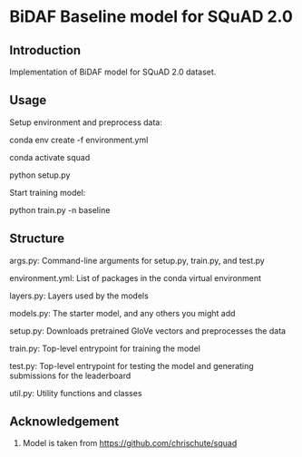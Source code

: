 # BiDAF Baseline model for SQuAD 2.0

## Introduction

Implementation of BiDAF model for SQuAD 2.0 dataset.

## Usage

Setup environment and preprocess data:

conda env create -f environment.yml

conda activate squad

python setup.py

Start training model:

python train.py -n baseline

## Structure

 args.py: Command-line arguments for setup.py, train.py, and test.py

 environment.yml: List of packages in the conda virtual environment

 layers.py: Layers used by the models

 models.py: The starter model, and any others you might add

 setup.py: Downloads pretrained GloVe vectors and preprocesses the data

 train.py: Top-level entrypoint for training the model

 test.py: Top-level entrypoint for testing the model and generating submissions for the leaderboard

 util.py: Utility functions and classes

## Acknowledgement
1. Model is taken from https://github.com/chrischute/squad

